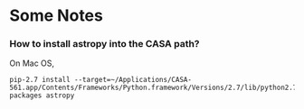 # Some Notes

### How to install astropy into the CASA path?

On Mac OS, 
```
pip-2.7 install --target=~/Applications/CASA-561.app/Contents/Frameworks/Python.framework/Versions/2.7/lib/python2.7/site-packages astropy
```

